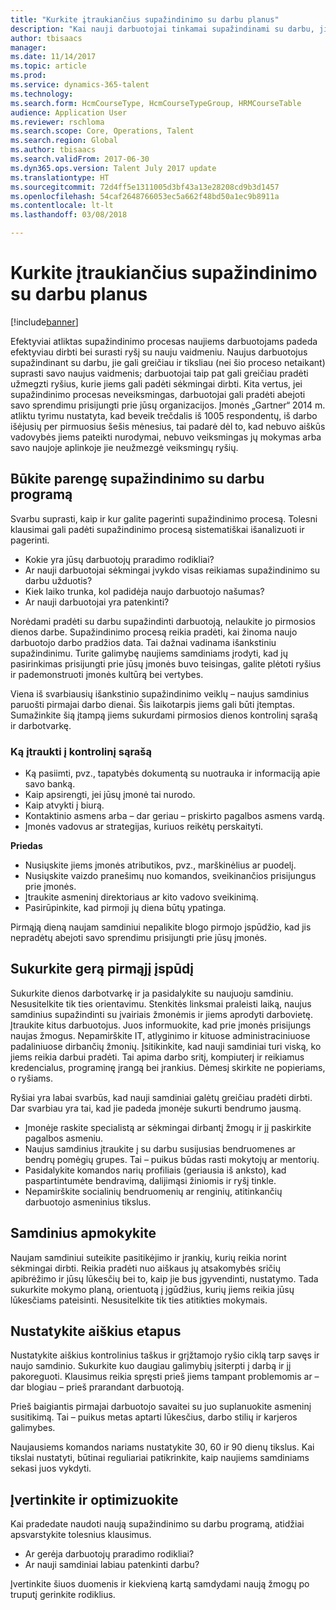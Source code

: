 ```yaml
---
title: "Kurkite įtraukiančius supažindinimo su darbu planus"
description: "Kai nauji darbuotojai tinkamai supažindinami su darbu, jie suvokia, kad yra naujosios organizacijos dalis."
author: tbisaacs
manager: 
ms.date: 11/14/2017
ms.topic: article
ms.prod: 
ms.service: dynamics-365-talent
ms.technology: 
ms.search.form: HcmCourseType, HcmCourseTypeGroup, HRMCourseTable
audience: Application User
ms.reviewer: rschloma
ms.search.scope: Core, Operations, Talent
ms.search.region: Global
ms.author: tbisaacs
ms.search.validFrom: 2017-06-30
ms.dyn365.ops.version: Talent July 2017 update
ms.translationtype: HT
ms.sourcegitcommit: 72d4ff5e1311005d3bf43a13e28208cd9b3d1457
ms.openlocfilehash: 54caf2648766053ec5a662f48bd50a1ec9b8911a
ms.contentlocale: lt-lt
ms.lasthandoff: 03/08/2018

---
```


# <a name="create-an-engaging-onboarding-experience"></a>Kurkite įtraukiančius supažindinimo su darbu planus

[!include[banner](includes/banner.md)]

Efektyviai atliktas supažindinimo procesas naujiems darbuotojams padeda efektyviau dirbti bei surasti ryšį su nauju vaidmeniu. Naujus darbuotojus supažindinant su darbu, jie gali greičiau ir tiksliau (nei šio proceso netaikant) suprasti savo naujus vaidmenis; darbuotojai taip pat gali greičiau pradėti užmegzti ryšius, kurie jiems gali padėti sėkmingai dirbti. Kita vertus, jei supažindinimo procesas neveiksmingas, darbuotojai gali pradėti abejoti savo sprendimu prisijungti prie jūsų organizacijos. Įmonės „Gartner“ 2014 m. atliktu tyrimu nustatyta, kad beveik trečdalis iš 1005 respondentų, iš darbo išėjusių per pirmuosius šešis mėnesius, tai padarė dėl to, kad nebuvo aiškūs vadovybės jiems pateikti nurodymai, nebuvo veiksmingas jų mokymas arba savo naujoje aplinkoje jie neužmezgė veiksmingų ryšių.

## <a name="have-an-onboarding-program-in-place"></a>Būkite parengę supažindinimo su darbu programą
Svarbu suprasti, kaip ir kur galite pagerinti supažindinimo procesą. Tolesni klausimai gali padėti supažindinimo procesą sistematiškai išanalizuoti ir pagerinti.

- Kokie yra jūsų darbuotojų praradimo rodikliai?
- Ar nauji darbuotojai sėkmingai įvykdo visas reikiamas supažindinimo su darbu užduotis?
- Kiek laiko trunka, kol padidėja naujo darbuotojo našumas?
- Ar nauji darbuotojai yra patenkinti?

Norėdami pradėti su darbu supažindinti darbuotoją, nelaukite jo pirmosios dienos darbe. Supažindinimo procesą reikia pradėti, kai žinoma naujo darbuotojo darbo pradžios data. Tai dažnai vadinama išankstiniu supažindinimu. Turite galimybę naujiems samdiniams įrodyti, kad jų pasirinkimas prisijungti prie jūsų įmonės buvo teisingas, galite plėtoti ryšius ir pademonstruoti įmonės kultūrą bei vertybes.

Viena iš svarbiausių išankstinio supažindinimo veiklų – naujus samdinius paruošti pirmajai darbo dienai. Šis laikotarpis jiems gali būti įtemptas. Sumažinkite šią įtampą jiems sukurdami pirmosios dienos kontrolinį sąrašą ir darbotvarkę.

### <a name="what-to-include-in-a-checklist"></a>Ką įtraukti į kontrolinį sąrašą

- Ką pasiimti, pvz., tapatybės dokumentą su nuotrauka ir informaciją apie savo banką.
- Kaip apsirengti, jei jūsų įmonė tai nurodo.
- Kaip atvykti į biurą.
- Kontaktinio asmens arba – dar geriau – priskirto pagalbos asmens vardą.
- Įmonės vadovus ar strategijas, kuriuos reikėtų perskaityti.

**Priedas**

- Nusiųskite jiems įmonės atributikos, pvz., marškinėlius ar puodelį.
- Nusiųskite vaizdo pranešimų nuo komandos, sveikinančios prisijungus prie įmonės.
- Įtraukite asmeninį direktoriaus ar kito vadovo sveikinimą.
- Pasirūpinkite, kad pirmoji jų diena būtų ypatinga.

Pirmąją dieną naujam samdiniui nepalikite blogo pirmojo įspūdžio, kad jis nepradėtų abejoti savo sprendimu prisijungti prie jūsų įmonės.

## <a name="create-a-good-first-impression"></a>Sukurkite gerą pirmąjį įspūdį

Sukurkite dienos darbotvarkę ir ja pasidalykite su naujuoju samdiniu. Nesusitelkite tik ties orientavimu. Stenkitės linksmai praleisti laiką, naujus samdinius supažindinti su įvairiais žmonėmis ir jiems aprodyti darbovietę. Įtraukite kitus darbuotojus. Juos informuokite, kad prie įmonės prisijungs naujas žmogus. Nepamirškite IT, atlyginimo ir kituose administraciniuose padaliniuose dirbančių žmonių. Įsitikinkite, kad nauji samdiniai turi viską, ko jiems reikia darbui pradėti. Tai apima darbo sritį, kompiuterį ir reikiamus kredencialus, programinę įrangą bei įrankius. Dėmesį skirkite ne popieriams, o ryšiams.

Ryšiai yra labai svarbūs, kad nauji samdiniai galėtų greičiau pradėti dirbti. Dar svarbiau yra tai, kad jie padeda įmonėje sukurti bendrumo jausmą.

- Įmonėje raskite specialistą ar sėkmingai dirbantį žmogų ir jį paskirkite pagalbos asmeniu.
- Naujus samdinius įtraukite į su darbu susijusias bendruomenes ar bendrų pomėgių grupes. Tai – puikus būdas rasti mokytojų ar mentorių.
- Pasidalykite komandos narių profiliais (geriausia iš anksto), kad paspartintumėte bendravimą, dalijimąsi žiniomis ir ryšį tinkle.
- Nepamirškite socialinių bendruomenių ar renginių, atitinkančių darbuotojo asmeninius tikslus.

## <a name="provide-training"></a>Samdinius apmokykite

Naujam samdiniui suteikite pasitikėjimo ir įrankių, kurių reikia norint sėkmingai dirbti. Reikia pradėti nuo aiškaus jų atsakomybės sričių apibrėžimo ir jūsų lūkesčių bei to, kaip jie bus įgyvendinti, nustatymo. Tada sukurkite mokymo planą, orientuotą į įgūdžius, kurių jiems reikia jūsų lūkesčiams pateisinti. Nesusitelkite tik ties atitikties mokymais.

## <a name="set-clear-milestones"></a>Nustatykite aiškius etapus

Nustatykite aiškius kontrolinius taškus ir grįžtamojo ryšio ciklą tarp savęs ir naujo samdinio. Sukurkite kuo daugiau galimybių įsiterpti į darbą ir jį pakoreguoti. Klausimus reikia spręsti prieš jiems tampant problemomis ar – dar blogiau – prieš prarandant darbuotoją.

Prieš baigiantis pirmajai darbuotojo savaitei su juo suplanuokite asmeninį susitikimą. Tai – puikus metas aptarti lūkesčius, darbo stilių ir karjeros galimybes.

Naujausiems komandos nariams nustatykite 30, 60 ir 90 dienų tikslus. Kai tikslai nustatyti, būtinai reguliariai patikrinkite, kaip naujiems samdiniams sekasi juos vykdyti.

## <a name="measure-and-optimize"></a>Įvertinkite ir optimizuokite

Kai pradedate naudoti naują supažindinimo su darbu programą, atidžiai apsvarstykite tolesnius klausimus. 

- Ar gerėja darbuotojų praradimo rodikliai?
- Ar nauji samdiniai labiau patenkinti darbu? 

Įvertinkite šiuos duomenis ir kiekvieną kartą samdydami naują žmogų po truputį gerinkite rodiklius.


